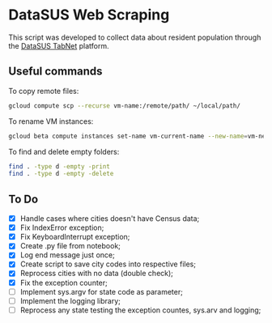 # DataSUS Web Scraping

This script was developed to collect data about resident population through the [DataSUS TabNet](http://tabnet.datasus.gov.br/cgi/deftohtm.exe?popsvs/cnv/popbr.def) platform.

## Useful commands

To copy remote files:

```sh
gcloud compute scp --recurse vm-name:/remote/path/ ~/local/path/
```

To rename VM instances:

```sh
gcloud beta compute instances set-name vm-current-name --new-name=vm-new-name
```

To find and delete empty folders:

```sh
find . -type d -empty -print
find . -type d -empty -delete
```

## To Do

- [x] Handle cases where cities doesn't have Census data;
- [x] Fix IndexError exception;
- [x] Fix KeyboardInterrupt exception;
- [X] Create .py file from notebook;
- [X] Log end message just once;
- [X] Create script to save city codes into respective files;
- [X] Reprocess cities with no data (double check);
- [X] Fix the exception counter;
- [ ] Implement sys.argv for state code as parameter;
- [ ] Implement the logging library;
- [ ] Reprocess any state testing the exception countes, sys.arv and logging;
